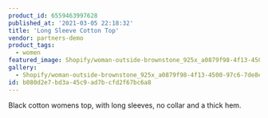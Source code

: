 ```yaml
---
product_id: 6559463997628
published_at: '2021-03-05 22:18:32'
title: 'Long Sleeve Cotton Top'
vendor: partners-demo
product_tags:
  - women
featured_image: Shopify/woman-outside-brownstone_925x_a0879f98-4f13-4500-97c6-7de8e7b6fd42.jpg
gallery:
  - Shopify/woman-outside-brownstone_925x_a0879f98-4f13-4500-97c6-7de8e7b6fd42-1614983862.jpg
id: b080d2e7-bd3a-45c9-ad7b-cfd2f67bc6a8
---
```

<p>Black cotton womens top, with long sleeves, no collar and a thick hem.</p>